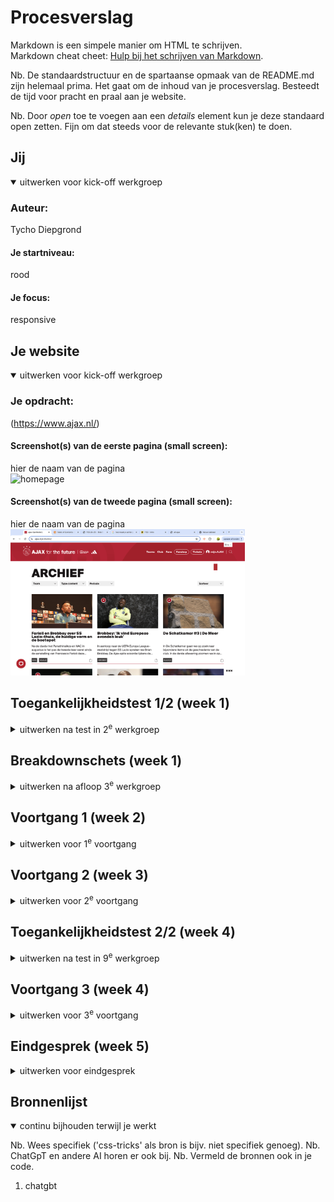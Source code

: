 # Procesverslag
Markdown is een simpele manier om HTML te schrijven.  
Markdown cheat cheet: [Hulp bij het schrijven van Markdown](https://github.com/adam-p/markdown-here/wiki/Markdown-Cheatsheet).

Nb. De standaardstructuur en de spartaanse opmaak van de README.md zijn helemaal prima. Het gaat om de inhoud van je procesverslag. Besteedt de tijd voor pracht en praal aan je website.

Nb. Door *open* toe te voegen aan een *details* element kun je deze standaard open zetten. Fijn om dat steeds voor de relevante stuk(ken) te doen.





## Jij

<details open>
  <summary>uitwerken voor kick-off werkgroep</summary>

  ### Auteur:
  Tycho Diepgrond

  #### Je startniveau:
  rood

  #### Je focus:
  responsive
</details>





## Je website

<details open>
  <summary>uitwerken voor kick-off werkgroep</summary>

  ### Je opdracht:
  (https://www.ajax.nl/)

  #### Screenshot(s) van de eerste pagina (small screen): 
  hier de naam van de pagina  
  <img src="readme-images/beginscherm.png" width="375px" alt="homepage">

  #### Screenshot(s) van de tweede pagina (small screen):
  hier de naam van de pagina  
  <img src="readme-images/ss-archief-pagina.png" width="375px" alt="archief">
 
</details>



## Toegankelijkheidstest 1/2 (week 1)

<details>
  <summary>uitwerken na test in 2<sup>e</sup> werkgroep</summary>

  ### Bevindingen
 Voor mijn test heb ik samengewerkt met Joost. Tijdens het proces merkten we dat sommige aspecten van de test behoorlijk ingewikkeld waren, wat ervoor zorgde dat niet alles meteen duidelijk was.

Een belangrijk aandachtspunt was dat de HTML-code veel fouten liet zien in de validator. Dit is iets wat ik zeker wil verbeteren in mijn website. Daarnaast viel het ons op dat er geen alternatieve tekst werd gebruikt bij grafieken en andere complexe afbeeldingen, wat de toegankelijkheid aanzienlijk kan belemmeren.

Verder was er geen transcriptie beschikbaar voor de audio-inhoud, wat problematisch is voor gebruikers die slechthorend zijn of in situaties waarin geluid niet gebruikt kan worden. Ook ontbrak een skiplink, een essentiële functie voor gebruikers die navigeren met een toetsenbord of schermlezer.

Andere gemiste functionaliteiten waren een light- en dark-modus, een high-contrastmodus voor visueel beperkte gebruikers, en de mogelijkheid om achtergrondvideo’s te pauzeren. Deze verbeterpunten zullen bijdragen aan een betere toegankelijkheid en gebruikservaring van de website.
</details>



## Breakdownschets (week 1)

<details>
  <summary>uitwerken na afloop 3<sup>e</sup> werkgroep</summary>

  ### de hele pagina: 
  <img src="readme-images/FED-homebage-breakdown.jpg" width="375px" alt="breakdown van de hele pagina">

  ### dynamisch deel (bijv menu): 
  <img src="readme-images/carousel-dynamisch-ss.png" width="375px" alt="breakdown van een dynamisch deel">

  ### wellicht nog een dynamisch deel (bijv filter): 
  <img src="readme-images/dynamisch-menu-ss.png" width="375px" alt="breakdown van nog een dynamisch deel">
</details>





## Voortgang 1 (week 2)

<details>
  <summary>uitwerken voor 1<sup>e</sup> voortgang</summary>

  ### Stand van zaken
  Ik ben begonnen met alle content in het html bestand te plaatsen hier had ik weinig problemen mee omdat ik dit al best goed onder de knie had. waar ik nog wel wat problemen ervaarde was hoeveel sections ik voor 1 deel moet gebruiken dit heeft mij best wel wat tijd gekost om alles goed en logisch onder elkaar te krijgen. het lastige hier van was dat ik eerst alleen 2 artikelen boven aan had staan die ik wel samen responsief wil maken later dus moest ik goed uitzoeken zonder divs en classes te gebuiken. dit is uiteindelijk goed gelukt.

  ### foto 1: dit vond ik lastig maar is uit eindelijk goed gekomen:
  <img src="readme-images/code-eerste-2-artikelen.png" width="375px" alt="eerste 2 artikelen">




  ### Agenda voor meeting
  samen met je groepje opstellen

  | Tycho: 
  als eerst willen we het gaan hebben over hoe we text over plaatjes kunnen plaatsen| tess: nu willen we het gaan hebben over grids en hoe je het best verschillende elementen aanspreekt.| Bente: wat meer te weten komen over de agenda en de planning de komende weken. 

  ### Verslag van meeting
  hier na afloop snel de uitkomsten van de meeting vastleggen

  - https://docs.emmet.io/cheat-sheet/ voor sneller code schhrijven
  - ik weet nu hoe ik doormiddel van grid tekst over plaatjes heen kan plaatsen, dit heeft mij erg goed geholpen om de eerste sectie te stijlen en dit heeft mij ook geholpen om grid echt goed te begrijpen. 
  - ik heb tijdens dit gesprek ook geleerd hoe ik verschillende elementen moest aanspreken dus hoe je in je css een bepaald element aanspreekt. denk hierbij aan: nth of type en hoe je meerdere achter elkaar kan plaatsen
  - hier gregen we ook een beter inzicht in hoe het komende weken er aan toe zou gaan.
  - ⁠Alle fonts in een mapje ‘font’ zetten in je basiswebsite map. Hoofdletters mag als je het goed doet. En gekke puntjes enzo weghalen.
  - ⁠Via inspecteren en kenmerken kun je afbeeldingen en fonts downloaden en bekijken
  - ⁠../fonts in css
  - ⁠Wanneer je normaal en Italic hebt bijvoorbeeld. 2x foutface opnemen in css bestand en dan font-style veranderen naar Italic.
  - ⁠Sterretje margin, padding en fontfamily

  - ⁠Mobiele weergave uitzetten bij inspecteren

  - ⁠Font-size: ..vw; Voor het verschuiven tekst of afbeeldingen
  - ⁠Font-size:clamp(1.5e  7vw, 5em); zodat de tekst niet kleiner wordt dan 1.5em en niet groter dan 5em.

  - ⁠List maken van articles bijvoorbeeld voor een carrousel. (Flexbox gebruiken)


  - ⁠li*3 betekent 3x een li = dat is emmet
  - nav>ul>li*5>a = dat is emmet 
</details>





## Voortgang 2 (week 3)

<details>
  <summary>uitwerken voor 2<sup>e</sup> voortgang</summary>

  ### Stand van zaken
  ik ben hier niet heel veel verder gekomen dan vorige keer en dat komt omdat ik veel bezig was met het opmaken van de eerste artielen en de header voor small screen dit bleek toch best wat tijd te kosten. wat eigen niet zo heel goed ging en waar veel tijd naar toe ging was het maken van een carousel en hoe ik hier ook weer moest kijken hoeveel artikels binnen een sectie moesten zodat ik alles helder kon aanspreken in mijn css. 

  ### foto 1: dit vond ik lastig maar is uit eindelijk goed gekomen:


  ### Agenda voor meeting
  samen met je groepje opstellen
  Tycho: hoe krijg ik margin aan de zijkanten van het grid om alles goed uit te lijnen. bente: hamburger icoon is weg en die wil ik weer terug hebben. rest van het groepje was ziek dus die hadden geen vragen.  

  ### Verslag van meeting
  hier na afloop snel de uitkomsten van de meeting vastleggen

  - @fontface werd nog even goed behandeld omdat dat nog niet helemaal duidelijk was hoe je die moest gebruiken 
  - mijn grid werkte niet ik de artikelen niet direct uit de main aansprook waardoor het niet werkte ik had eerst dit: articel:nth-oftype(1) maar het moest zijn: main > articel:nth-of-type(1). verder is het mij nu ook gelukt om margin tussen de grids te grijgen doormiddel van collum gap en row gap. 
  - er werd even goed door alles heen gekeken om te kijken of alle code een beetje netjes was.


</details>





## Toegankelijkheidstest 2/2 (week 4)

<details>
  <summary>uitwerken na test in 9<sup>e</sup> werkgroep</summary>

  ### Bevindingen
  Lijst met je bevindingen die in de test naar voren kwamen (geef ook aan wat er verbeterd is):
  
  
  Een groot pluspunt van mijn website is dat mijn HTML volledig correct is en zonder enige validatiefouten. Dit blijkt uit de validatietest die ik heb uitgevoerd. Dit is iets wat mijn website onderscheidt van die van Ajax, waar meerdere fouten in de HTML-structuur aanwezig zijn.
   <img src="readme-images/validator.png" width="375px" alt="validation van mij html">

 Elke sectie in mijn website is voorzien van een duidelijke en unieke titel, wat zorgt voor structuur en overzicht. Dit is niet altijd het geval bij de Ajax-website, waar sommige secties ontbreken of geen aparte titels hebben. Door het toevoegen van een duidelijke structuur, verbetert de toegankelijkheid en wordt mijn website logischer opgebouwd voor gebruikers en screenreaders. 
   <img src="readme-images/alle-sections-h2.png" width="375px" alt="alle section hebben een h2">

  Elke pagina van mijn website bevat een H1-tag, zoals het hoort volgens webstandaarden. Dit zorgt ervoor dat de belangrijkste informatie direct herkend wordt. Dit is een verbetering ten opzichte van de Ajax-website, waar dit niet altijd consequent wordt toegepast.
   <img src="readme-images/elke-pagina-h1.png" width="375px" alt="h1">

  Het toevoegen van een tab-stijl is helaas niet gelukt binnen de gestelde tijd, maar ik heb er wel voor gezorgd dat elk interactief element op mijn website toegankelijk is met het toetsenbord. Dit maakt mijn website gebruiksvriendelijker voor mensen die navigeren zonder muis.
  <img src="readme-images/tab-decoration.png" width="375px" alt="tab deco">
  - wel is elk element die aangesproken wilt worden tab baar. 
  <img src="readme-images/tab-decoration.png" width="375px" alt="tab deco">

  -text altanatief voor coplexe foto's was niet nodig dus heb ik ook niet toegevoegd. 

Mijn website biedt zowel een dark mode als een light mode, wat een enorme verbetering is voor de toegankelijkheid. Gebruikers kunnen hiermee de modus kiezen die het meest comfortabel is voor hun ogen. De Ajax-website heeft deze functionaliteit niet, waardoor mijn website hierin duidelijk een stap vooruit is.

  dark mode:
  <img src="readme-images/dark-mode.png" width="375px" alt="dark mode">

  light mode:
  <img src="readme-images/light-mode.png" width="375px" alt="light mode">

  Daarnaast heb ik een high contrast-modus toegevoegd aan mijn website. Dit verbetert de leesbaarheid voor gebruikers met een visuele beperking. Ook deze functie ontbreekt op de Ajax-website, wat wederom een voordeel voor mijn ontwerp is.

 In de oorspronkelijke versie van mijn website had ik knoppen opgenomen binnen een <ul> element. Dit is echter geen goede manier en kan verwarrend zijn voor gebruikers en screenreaders. Na ons gesprek heb ik dit aangepast en nu worden de knoppen correct buiten de lijst geplaatst.

  het gaat om deze li:
  <img src="readme-images/ul-niet-samen met-button.png" width="375px" alt="ul-en-button">


  hoe het eerst was: 
  <img src="readme-images/button-fout.png" width="375px" alt="eerst">

  hoe het nu is:
  <img src="readme-images/button-goed.png" width="375px" alt="hoe het nu is">

  decoratie in een section gedaan. dit heb ik gedaan omdat ik dacht dat alle elementen een heading nodig hadden dus heb ik een section aangemaakt en daar een h2 in geplaatst. ik heb de foto's ook een alt text gegeven wat dus ook niet moest omdat het een decoraties was 

  <img src="readme-images/decoration.png" width="auto" alt="decoration">
  wat ik in mijn code fout deed: 
  <img src="readme-images/deco-fout.png" width="375px" alt="tab deco">


Conclusie

Mijn website heeft de test goed doorstaan en is gevalideerd als een technisch correcte en toegankelijke website. Dankzij de aanpassingen die ik heb gedaan, voldoet mijn site aan de standaard en is hij gebruiksvriendelijk voor het publiek. De combinatie van validatie, toegankelijkheidsopties en een gestructureerde opzet maakt mijn website klaar om online te gaan. 🎉


hele checklist:

<img src="readme-images/pagina-1.HEIC" width="375px" alt="pagina1">

<img src="readme-images/pagina-2.HEIC" width="375px" alt="pagina2">

<img src="readme-images/pagina-3.HEIC" width="375px" alt="pagina3">

<img src="readme-images/pagina-4.HEIC" width="375px" alt="pagina4">

<img src="readme-images/pagina-5.HEIC" width="375px" alt="pagina5">


</details>





## Voortgang 3 (week 4)

<details>
  <summary>uitwerken voor 3<sup>e</sup> voortgang</summary>

  ### Stand van zaken
hier is eigenlijk het meest progressie geweest omdat het natturlijk aan het einde kwam. 
wat ik heb gedaan:
- header responsive gemaakt en het hamburger menu werkent gekrgen met js
- microinteractie gemaakt met js door het deel icoontje om te toveren naar zodra je deze aandrukt hij rood wordt en er 1 bij komt in de header.
- hele 2de pagina gemaakt en deze ook responsief gemaakt dit was nog erg lastig omdat alles weer binnen een grid moest wat ik nogsteeds onder de knie aan het rkijgen was.
- eerste pagina voorzien van alle vormgeving
- een probleem waar ik nog tegen aan liep was dat ik overal al margin had gebruikt terwijl ik dat veel makkelijker algemeen kon doen. dit heb ik aangepast zodat het hele document dezelfde margins en paddings heeft.
- ik heb mij custom properties nu pas toegevoegd (oeps 😬) en deze overal toegepast aan mijn document. 

 ### foto 1: dit vond ik lastig maar is uit eindelijk goed gekomen:
  <img src="readme-images/artikelen-responsief .png" width="375px" alt="artikelen responsief gekregen op pagina 2">

  <img src="readme-images/artikelen-responsief-home.png" width="375px" alt="artikelen responsief gekregen op homepage">

  <img src="readme-images/header responsief .png" width="375px" alt="header responsief gekregen 1">

  <img src="readme-images/header-responsief-2.png" width="375px" alt="header responsief gekregen 2>

  <img src="readme-images/header-responsief-3.png" width="375px" alt="header responsief gekregen 3>


  ### Agenda voor meeting
  samen met je groepje opstellen
  bente: Mijn vraag voor morgen is is dat mijn scroll animatie niet meer werkt, en wil weten wat ik nu anders moet doen. Tycho: Ik wil weten hoe ik mijn grid in de footer helemaal responsive maak. Tess: ik wil nog wat vragen over hoe ik grids naast elkaar kan zetten


  ### Verslag van meeting
  hier na afloop snel de uitkomsten van de meeting vastleggen

  We hadden het vrijdag vooral weer gehad over grid v, en over dat ik mijn(Bente) scroll balk via css moest maken in plaats van Java, en dat het belangrijk is om dingen echt goed aan te roepen, en over hoe je een afbeelding een maximale hoogte kan geven

  - margin onder mijn carousel om de scrollbar te veranderen. 
</details>





## Eindgesprek (week 5)

<details>
  <summary>uitwerken voor eindgesprek</summary>

  ### Je uitkomst - karakteristiek screenshots:

  <img src="readme-images/homepage-full-1.png" width="375px" alt="uitomst opdracht 1">

  <img src="readme-images/homepage-full-2.png" width="375px" alt="uitomst opdracht 1">

  <img src="readme-images/archief-full.png" width="375px" alt="uitomst opdracht 1">

  <img src="readme-images/archief-middel.png" width="375px" alt="uitomst opdracht 1">

  <img src="readme-images/archief-small.png" width="375px" alt="uitomst opdracht 1">

  <img src="readme-images/footer-full.png" width="375px" alt="uitomst opdracht 1">

<img src="readme-images/microinteractie-state-1 .png" width="375px" alt="uitomst opdracht 1">

<img src="readme-images/microinteractie-state-2.png" width="375px" alt="uitomst opdracht 1">



  ### Dit ging goed/Heb ik geleerd: 
  ik heb geleerd responsief te werk te gaan. ik ben trots op mijn header hoe die voledig responsive is en verschillende buttons en grote heeft. verder ben ik ook trots op mijn zoekbalk en mijn hamburger menu. 

  <img src="readme-images/zoekbalk.png" width="375px" alt="top">

  <img src="readme-images/hamburgermenu.png" width="375px" alt="top">

  <img src="readme-images/homepage-full-1.png" width="375px" alt="top">


  ### Dit was lastig/Is niet gelukt:
  het is mij niet gelukt om de laatste section goed te laten werken dit kwam vooral omdat ik te weinig tijd had en het overzicht een beetje verloor. er moesten ook weer meer section toegevoegd worden dus dat ging niet optijd lukken. ik heb dat gedeelde wel opgemaakt maar niet werkend gekregen. 

  het lastigste was om mijn microinteractie te implenteren in mijn website hier heb ik dus een aantal dingen aan AI gevraagd omdat ik er geeoon niet uitkwam(Ik geeft in mijn code aan waar ik chatgbt heb gebruikt).

  <img src="readme-images/failed-artikel-home.png" width="375px" alt="bummer">

  <img src="readme-images/js-microinteractei.png" width="375px" alt="bummer">
</details>





## Bronnenlijst

<details open>
  <summary>continu bijhouden terwijl je werkt</summary>

  Nb. Wees specifiek ('css-tricks' als bron is bijv. niet specifiek genoeg). 
  Nb. ChatGpT en andere AI horen er ook bij.
  Nb. Vermeld de bronnen ook in je code.

  1. chatgbt

</details>